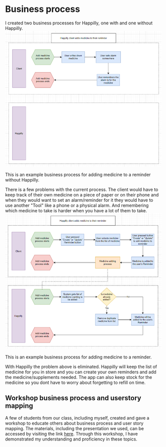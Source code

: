 # Business process
I created two business processes for Happilly, one with and one without Happilly.
![Business process without](resources/business-process-without.png)

This is an example business process for adding medicine to a reminder without Happilly.

There is a few problems with the current process. The client would have to keep track of their own medicine on a piece of paper or on their phone and when they would want to set an alarm/reminder for it they would have to use another "Tool" like a phone or a physical alarm. And remembering which medicine to take is harder when you have a lot of them to take.
![Business process with](resources/business-process-with.png)

This is an example business process for adding medicine to a reminder.

With Happilly the problem above is eliminated. Happilly will keep the list of medicine for you in store and you can create your own reminders and add the medicine/supplements needed. The app can also keep stock for the medicine so you dont have to worry about forgetting to refill on time.


## Workshop business process and userstory mapping
A few of students from our class, including myself, created and gave a workshop to educate others about business process and user story mapping. The materials, including the presentation we used, can be accessed by visiting the link [here](https://github.com/fontys-open-up/2223nj-db03/tree/main/user-story-mapping-workshop). Through this workshop, I have demonstrated my understanding and proficiency in these topics.

